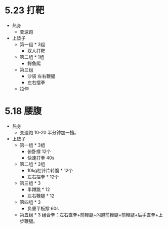 # 5.23 打靶
* 热身
    * 变速跑
* 上垫子
    * 第一组 * 3组
        * 双人打靶
    * 第二组 * 1组
        * 鳄鱼爬
    * 第三组
        * 沙袋 左右鞭腿
        * 左右摆拳
    * 拉伸

# 5.18  腰腹
* 热身
    * 变速跑 10-20  半分钟加一挡。
* 上垫子
    * 第一组 * 3组
        * 俯卧撑 12个
        * 快速打拳 40s
    * 第二组 * 3组
        * 10kg杠铃片转腹 * 12个
        * 左右摆拳 * 12个
    * 第三组 * 3
        * 半蹲跳 * 12
        * 左右鞭腿 * 12
    * 第四组 * 3
        * 负重平板撑 60s
    * 第五组 * 3
        组合拳：左右直拳+前鞭腿+闪避前鞭腿+前鞭腿+后手直拳+上步鞭腿。
